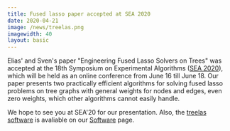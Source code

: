 ```yaml
---
title: Fused lasso paper accepted at SEA 2020
date: 2020-04-21
image: /news/treelas.png
imagewidth: 40
layout: basic
---
```


Elias' and Sven's paper "Engineering Fused Lasso Solvers on Trees" was accepted at the 18th Symposium on Experimental Algorithms ([SEA 2020](http://www.sea2020.dmi.unict.it/)), which will be held as an online conference from June 16 till June 18.
Our paper presents two practically efficient algorithms for solving fused lasso problems on tree graphs with general weights for nodes and edges, even zero weights, which other algorithms cannot easily handle.

We hope to see you at SEA'20 for our presentation.
Also, the [treelas software](https://github.com/EQt/treelas) is avaliable on our [Software](/software) page.
